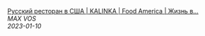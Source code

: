 <!--2023-01-10 23:33:01-->
<div class="yb">
  <a class="nodecor" href="/posts.html?rabota/russkij_restoran_v_ssha_kalinka_food_america_jizn_v_amerike">
    <img class="preview" data-videoid="ITdIjR8Dtok" src="https://i2.ytimg.com/vi/ITdIjR8Dtok/hqdefault.jpg" align="middle" alt="">
  </a>
  <div class="inlbl text">
    <a class="nodecor" href="/posts.html?rabota/russkij_restoran_v_ssha_kalinka_food_america_jizn_v_amerike">Русский ресторан в США | KALINKA | Food America | Жизнь в...</a><br>
    <i class="smaller2">MAX VOS</i><br>
    <i class="smaller3">2023-01-10</i>
  </div>
</div>
